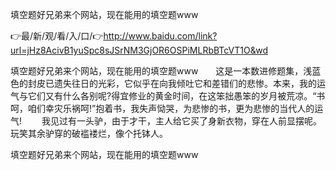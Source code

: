 填空题好兄弟来个网站，现在能用的填空题www

👉最/新/观/看/入/口/👉http://www.baidu.com/link?url=jHz8AcivB1yuSpc8sJSrNM3GjOR6OSPiMLRbBTcVT1O&wd

填空题好兄弟来个网站，现在能用的填空题www　　这是一本数进修题集，浅蓝色的封皮已遗失往日的光彩，它似乎在向我倾吐它和差错们的悲惨。本来，我的运气与它们又有什么各别呢?得宜修业的黄金时间，在这笨拙愚笨的岁月被荒凉。“书呵，咱们幸灾乐祸呵!”抱着书，我失声恸哭，为悲惨的书，更为悲惨的当代人的运气!
　　我见过有一头驴，由于才干，主人给它买了身新衣物，穿在人前显摆呢。玩笑其余驴穿的破褴褛烂，像个托钵人。


填空题好兄弟来个网站，现在能用的填空题www

